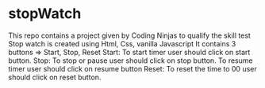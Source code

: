 # stopWatch
This repo contains a project given by Coding Ninjas to qualify the skill test
Stop watch is created using Html, Css, vanilla Javascript
It contains 3 buttons => Start, Stop, Reset
Start: To start timer user should click on start button.
Stop: To stop or pause user should click on stop button. To resume timer user should click on resume button 
Reset: To reset the time to 00 user should click on reset button.

